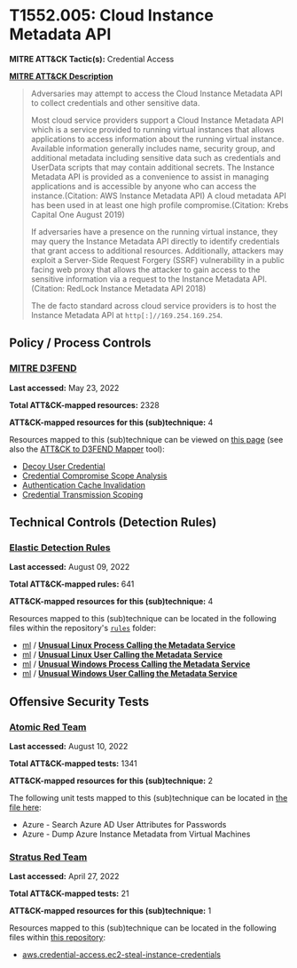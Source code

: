 # T1552.005: Cloud Instance Metadata API
**MITRE ATT&CK Tactic(s):** Credential Access

**[MITRE ATT&CK Description](https://attack.mitre.org/techniques/T1552/005)**
<blockquote>Adversaries may attempt to access the Cloud Instance Metadata API to collect credentials and other sensitive data.

Most cloud service providers support a Cloud Instance Metadata API which is a service provided to running virtual instances that allows applications to access information about the running virtual instance. Available information generally includes name, security group, and additional metadata including sensitive data such as credentials and UserData scripts that may contain additional secrets. The Instance Metadata API is provided as a convenience to assist in managing applications and is accessible by anyone who can access the instance.(Citation: AWS Instance Metadata API) A cloud metadata API has been used in at least one high profile compromise.(Citation: Krebs Capital One August 2019)

If adversaries have a presence on the running virtual instance, they may query the Instance Metadata API directly to identify credentials that grant access to additional resources. Additionally, attackers may exploit a Server-Side Request Forgery (SSRF) vulnerability in a public facing web proxy that allows the attacker to gain access to the sensitive information via a request to the Instance Metadata API.(Citation: RedLock Instance Metadata API 2018)

The de facto standard across cloud service providers is to host the Instance Metadata API at <code>http[:]//169.254.169.254</code>.
</blockquote>

## Policy / Process Controls
### [MITRE D3FEND](https://d3fend.mitre.org/)
**Last accessed:** May 23, 2022

**Total ATT&CK-mapped resources:** 2328

**ATT&CK-mapped resources for this (sub)technique:** 4

Resources mapped to this (sub)technique can be viewed on [this page](https://d3fend.mitre.org/) (see also the [ATT&CK to D3FEND Mapper](https://d3fend.mitre.org/tools/attack-mapper) tool):

* [Decoy User Credential](https://d3fend.mitre.org/technique/d3f:DecoyUserCredential)
* [Credential Compromise Scope Analysis](https://d3fend.mitre.org/technique/d3f:CredentialCompromiseScopeAnalysis)
* [Authentication Cache Invalidation](https://d3fend.mitre.org/technique/d3f:AuthenticationCacheInvalidation)
* [Credential Transmission Scoping](https://d3fend.mitre.org/technique/d3f:CredentialTransmissionScoping)

## Technical Controls (Detection Rules)
### [Elastic Detection Rules](https://github.com/elastic/detection-rules)
**Last accessed:** August 09, 2022

**Total ATT&CK-mapped rules:** 641

**ATT&CK-mapped resources for this (sub)technique:** 4

Resources mapped to this (sub)technique can be located in the following files within the repository's <code>[rules](https://github.com/elastic/detection-rules/tree/main/rules)</code> folder:

* [ml](https://github.com/elastic/detection-rules/tree/main/rules/ml/) / **[Unusual Linux Process Calling the Metadata Service](https://github.com/elastic/detection-rules/blob/main/rules/ml/credential_access_ml_linux_anomalous_metadata_process.toml)**
* [ml](https://github.com/elastic/detection-rules/tree/main/rules/ml/) / **[Unusual Linux User Calling the Metadata Service](https://github.com/elastic/detection-rules/blob/main/rules/ml/credential_access_ml_linux_anomalous_metadata_user.toml)**
* [ml](https://github.com/elastic/detection-rules/tree/main/rules/ml/) / **[Unusual Windows Process Calling the Metadata Service](https://github.com/elastic/detection-rules/blob/main/rules/ml/credential_access_ml_windows_anomalous_metadata_process.toml)**
* [ml](https://github.com/elastic/detection-rules/tree/main/rules/ml/) / **[Unusual Windows User Calling the Metadata Service](https://github.com/elastic/detection-rules/blob/main/rules/ml/credential_access_ml_windows_anomalous_metadata_user.toml)**


## Offensive Security Tests
### [Atomic Red Team](https://github.com/redcanaryco/atomic-red-team)
**Last accessed:** August 10, 2022

**Total ATT&CK-mapped tests:** 1341

**ATT&CK-mapped resources for this (sub)technique:** 2

The following unit tests mapped to this (sub)technique can be located in [the file here](https://github.com/redcanaryco/atomic-red-team/tree/master/atomics/T1552.005/T1552.005.yaml):

* Azure - Search Azure AD User Attributes for Passwords
* Azure - Dump Azure Instance Metadata from Virtual Machines

### [Stratus Red Team](https://github.com/DataDog/stratus-red-team/)
**Last accessed:** April 27, 2022

**Total ATT&CK-mapped tests:** 21

**ATT&CK-mapped resources for this (sub)technique:** 1

Resources mapped to this (sub)technique can be located in the following files within [this repository](https://stratus-red-team.cloud/attack-techniques/):

* [aws.credential-access.ec2-steal-instance-credentials](https://stratus-red-team.cloud/attack-techniques/aws/aws.credential-access.ec2-steal-instance-credentials/)

